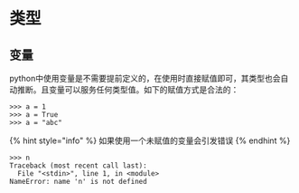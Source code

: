 # 类型

## 变量

python中使用变量是不需要提前定义的，在使用时直接赋值即可，其类型也会自动推断。且变量可以服务任何类型值。如下的赋值方式是合法的：

```text
>>> a = 1
>>> a = True
>>> a = "abc"
```

{% hint style="info" %}
如果使用一个未赋值的变量会引发错误
{% endhint %}

```text
>>> n
Traceback (most recent call last):
  File "<stdin>", line 1, in <module>
NameError: name 'n' is not defined
```



